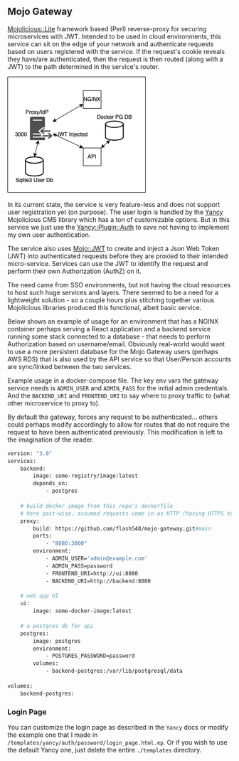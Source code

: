 ## Mojo Gateway

[Mojolicious::Lite](https://metacpan.org/pod/Mojolicious::Lite) framework based (Perl) reverse-proxy for securing microservices with JWT.  Intended to be used in cloud environments,
this service can sit on the edge of your network and authenticate requests based on users registered with the service. If
the request's cookie reveals they have/are authenticated, then the request is then routed (along with a JWT) to the path determined
in the service's router.

![Example usage](./example.png)

In its current state, the service is very feature-less and does not support user registration yet (on purpose).  The user login
is handled by the [Yancy](https://metacpan.org/pod/Yancy) Mojolicious CMS library which has a ton of customizable options.  But in 
this service we just use the [Yancy::Plugin::Auth](https://metacpan.org/pod/Yancy::Plugin::Auth) to save not having to implement 
my own user authentication.  

The service also uses [Mojo::JWT](https://metacpan.org/pod/Mojo::JWT) to create and inject a Json Web Token (JWT) into authenticated 
requests before they are proxied to their intended micro-service.  Services can use the JWT to identify the request and perform their 
own Authorization (AuthZ) on it.

The need came from SSO environments, but not having the cloud resources to host such huge services and layers.  There seemed to be a need 
for a lightweight solution - so a couple hours plus stitching together various Mojolicious libraries produced this functional, albeit basic 
service.

Below shows an example of usage for an environment that has a NGINX container perhaps serving a React application and a backend service 
running some stack connected to a database - that needs to perform Authorization based on username/email.  Obviously real-world would want 
to use a more persistent database for the Mojo Gateway users (perhaps AWS RDS) that is also used by the API service so that User/Person accounts 
are sync/linked between the two services.

Example usage in a docker-compose file.  The key env vars the gateway service needs is 
`ADMIN_USER` and `ADMIN_PASS` for the initial admin credentials.  And the `BACKEND_URI` and `FRONTEND_URI` to say where to 
proxy traffic to (what other microservice to proxy to).

By default the gateway, forces any request to be authenticated... others could perhaps modify accordingly to allow for routes 
that do not require the request to have been authenticated previously.  This modification is left to the imagination of the reader.

```dockerfile
version: "3.9"
services:
    backend:
        image: some-registry/image:latest
        depends_on:
            - postgres
  
    # build docker image from this repo's dockerfile
    # here post-wise, assumed requests come in as HTTP (having HTTPS terminated elsewhere...)
    proxy:
        build: https://github.com/flash548/mojo-gateway.git#main
        ports:
            - "8080:3000"
        environment:
            - ADMIN_USER='admin@example.com'
            - ADMIN_PASS=password
            - FRONTEND_URI=http://ui:8080
            - BACKEND_URI=http://backend:8080

    # web app UI
    ui:
        image: some-docker-image:latest
    
    # a postgres db for api
    postgres:
        image: postgres
        environment:
            - POSTGRES_PASSWORD=password
        volumes:
            - backend-postgres:/var/lib/postgresql/data

volumes:
    backend-postgres:


```

### Login Page

You can customize the login page as described in the `Yancy` docs or modify the example one that I made in `/templates/yancy/auth/password/login_page.html.ep`.  Or
if you wish to use the default Yancy one, just delete the entire `./templates` directory.